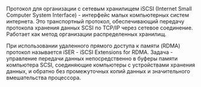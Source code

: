 Протокол для организации с сетевым хранилищем
iSCSI (Internet Small Computer System Interface) - интерфейс малых компьютерных систем интернета. Это транспортный протокол, обеспечивающий передачу протокола хранения данных SCSI по TCP/IP через сетевое соединение. Работает как метод организации распределенных хранилищ.

При использовании удаленного прямого доступа к памяти (RDMA) протокол называется iSER - iSCSI Extensions for RDMA. Задача - управление передачи данных непосредственно в буферы памяти компьютера SCSI, соединяющие компьютеры с устройствами хранения данных, и обратно без промежуточных копий данных и значительного вмешательства процессора.